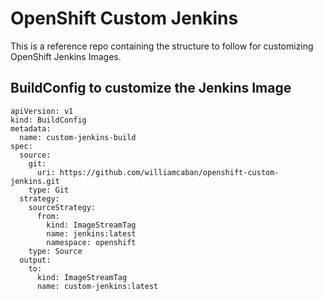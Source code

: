 # OpenShift Custom Jenkins

This is a reference repo containing the structure to follow for customizing OpenShift Jenkins Images.

## BuildConfig to customize the Jenkins Image 

```
apiVersion: v1
kind: BuildConfig
metadata:
  name: custom-jenkins-build
spec:
  source:                       
    git:
      uri: https://github.com/williamcaban/openshift-custom-jenkins.git
    type: Git
  strategy:                     
    sourceStrategy:
      from:
        kind: ImageStreamTag
        name: jenkins:latest
        namespace: openshift
    type: Source
  output:                       
    to:
      kind: ImageStreamTag
      name: custom-jenkins:latest
```
